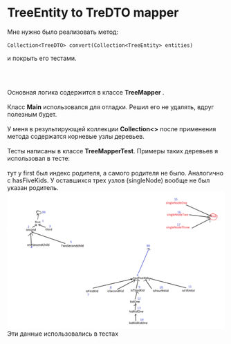 TreeEntity to TreDTO mapper
=


Мне нужно было реализовать метод:
````
Collection<TreeDTO> convert(Collection<TreeEntity> entities)
````
и покрыть его тестами.

<br><br>

Основная логика содержится в классе **TreeMapper** .
<br><br>
Класс **Main** использовался для отладки. Решил его не удалять, вдруг полезным
будет.
<br><br>
У меня в результирующей коллекции **Collection<<TreeDTO>>** после применения метода
содержатся корневые узлы деревьев.
<br><br>
Тесты написаны в классе **TreeMapperTest**.
Примеры таких деревьев я использовал в тесте:
<br><br>
тут у first был индекс родителя, а самого родителя не было. Аналогично с hasFiveKids. У оставшихся трех узлов (singleNode) вообще не был указан родитель.
![trees](https://github.com/kstrinadka/TreeMapper/blob/master/src/main/resources/testData.png)
Эти данные использовались в тестах
